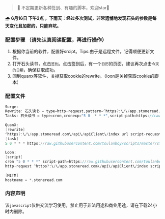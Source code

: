 > 📌 不定期更新各种签到、有趣的脚本，欢迎star🌟

🌧 **6月16日 下午2点 ，下雨天：经过多次测试，非常遗憾地发现石头的参数是每天变化且加密的，只能弃坑。**

### 配置步骤 （请先认真阅读配置，再进行操作）
 1. 根据你当前的软件，配置好srcipt。Tips:由于是远程文件，记得顺便更新文件。
 2. 打开石头读书，点击`签到`。点击签到后，有一个`日历`的页面，建议再次点击`今天的日期`，确保获取成功。
 3. 回到quanx等软件，关掉获取cookie的rewrite。（loon是关掉获取cookie的脚本）



### 配置文件
```c
Surge:
Rewrite: 石头读书 = type=http-request,pattern=^https?:\/\/app.stoneread.com\/api\/apiClient\/index,script-path=https://raw.githubusercontent.com/toulanboy/scripts/master/stoneread/stoneread.js,requires-body=true
Tasks: 石头读书 = type=cron,cronexp="5 0  * * *",script-path=https://raw.githubusercontent.com/toulanboy/scripts/master/stoneread/stoneread.js,wake-system=true,timeout=600
  
QuanX:
[rewrite]
^https?:\/\/app.stoneread.com\/api\/apiClient\/index url script-request-body https://raw.githubusercontent.com/toulanboy/scripts/master/stoneread/stoneread.js
[task]
5 0 * * * https://raw.githubusercontent.com/toulanboy/scripts/master/stoneread/stoneread.js, img-url=https://raw.githubusercontent.com/Orz-3/task/master/stone.png, tag=石头读书
  
Loon:
[script]
cron "5 0 * * *" script-path=https://raw.githubusercontent.com/toulanboy/scripts/master/stoneread/stoneread.js, timeout=600, tag=石头读书
http-request ^https?:\/\/app.stoneread.com\/api\/apiClient\/index script-path=https://raw.githubusercontent.com/toulanboy/scripts/master/stoneread/stoneread.js,requires-body=true, tag=石头读书cookie获取
 
[MITM]
hostname = *.stoneread.com
```

### 内容声明

该`javascript`仅供交流学习使用，禁止用于非法用途和商业用途，请在下载24小时内删除。

